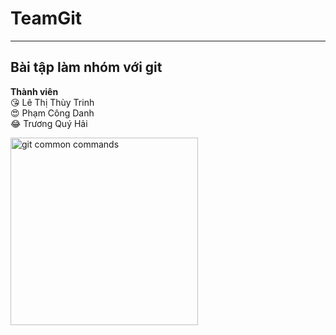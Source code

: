 # TeamGit
- - - -
## Bài tập làm nhóm với git


**Thành viên**  
:kissing_heart: Lê Thị Thùy Trinh  
:heart_eyes: Phạm Công Danh  
:joy: Trương Quý Hải  

<img src="https://res.cloudinary.com/practicaldev/image/fetch/s--HsM68pX5--/c_imagga_scale,f_auto,fl_progressive,h_500,q_auto,w_1000/https://cl.ly/1N2U2i2Z2C16/Image%25202018-04-11%2520at%252012.47.23%2520PM.png" width="300" alt="git common commands"/>

